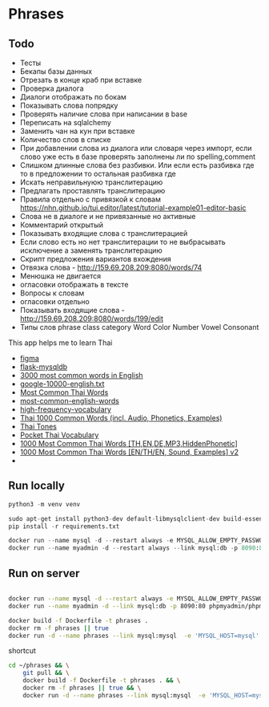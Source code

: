 # Phrases

## Todo
- Тесты
- Бекапы базы данных
- Отрезать в конце краб при вставке
- Проверка диалога
- Диалоги отображать по бокам
- Показывать слова попрядку
- Проверять наличие слова при написании в base
- Переписать на sqlalchemy
- Заменить чан на кун при вставке
- Количество слов в списке
- При добавлении слова из диалога или словаря через импорт, если слово уже есть в базе проверять заполнены ли по spelling,comment
- Слишком длинные слова без разбивки. Или если есть разбивка где то в предложении то остальная разбивка где
- Искать неправильнуюю транслитерацию
- Предлагать проставлять транслитерацию
- Правила отдельно с привязкой к словам https://nhn.github.io/tui.editor/latest/tutorial-example01-editor-basic
- Слова не в диалоге и не привязанные но активные
- Комментарий открытый
- Показывать входящие слова с транслитерацией
- Если слово есть но нет транслитерации то не выбрасывать исключение а заменять транслитерацию
- Скрипт предложения вариантов вхождения
- Отвязка слова - http://159.69.208.209:8080/words/74
- Менюшка не двигается
- огласовки отображать в тексте
- Вопросы к словам
- огласовки отдельно
- Показывать входящие слова - http://159.69.208.209:8080/words/199/edit
- Типы слов
    phrase
    class
    category 
    Word
    Color
    Number
    Vowel
    Consonant



This app helps me to learn Thai
- [figma](https://www.figma.com/file/okoaQC85mWsw2W7aBZY9Hv/Phrases?node-id=0%3A1&t=sHIDdoooyc8nmOxC-0)
- [flask-mysqldb](https://github.com/alexferl/flask-mysqldb)
- [3000 most common words in English](https://www.ef.com/wwen/english-resources/english-vocabulary/top-3000-words/)
- [google-10000-english.txt](https://github.com/first20hours/google-10000-english/blob/master/google-10000-english.txt)
- [Most Common Thai Words](https://github.com/frekwencja/most-common-words-multilingual/blob/main/data/wordfrequency.info/th.txt)
- [most-common-english-words](https://github.com/edthrn/most-common-english-words/blob/master/nouns.txt)
- [high-frequency-vocabulary](https://github.com/arstgit/high-frequency-vocabulary)
- [Thai 1000 Common Words (incl. Audio, Phonetics, Examples)](https://ankiweb.net/shared/info/588542997)
- [Thai Tones](https://ankiweb.net/shared/info/951524269)
- [Pocket Thai Vocabulary](https://ankiweb.net/shared/info/293019843)
- [1000 Most Common Thai Words [TH,EN,DE,MP3,HiddenPhonetic]](https://ankiweb.net/shared/info/2201805440)
- [1000 Most Common Thai Words [EN/TH/EN, Sound, Examples] v2](https://ankiweb.net/shared/info/416262160)
- []()
## Run locally
```python
python3 -m venv venv

sudo apt-get install python3-dev default-libmysqlclient-dev build-essential
pip install -r requirements.txt

docker run --name mysql -d --restart always -e MYSQL_ALLOW_EMPTY_PASSWORD=yes -e MYSQL_DATABASE=seo -p 306:3306 mysql:8
docker run --name myadmin -d --restart always --link mysql:db -p 8090:80 phpmyadmin/phpmyadmin
```
## Run on server
```bash

docker run --name mysql -d --restart always -e MYSQL_ALLOW_EMPTY_PASSWORD=yes -e MYSQL_DATABASE=seo -p 127.0.0.1:3306:3306 mysql:8
docker run --name myadmin -d --link mysql:db -p 8090:80 phpmyadmin/phpmyadmin

docker build -f Dockerfile -t phrases .
docker rm -f phrases || true
docker run -d --name phrases --link mysql:mysql  -e 'MYSQL_HOST=mysql' -p 8080:5000 --restart always phrases

```
shortcut
```bash
cd ~/phrases && \
    git pull && \
    docker build -f Dockerfile -t phrases . && \
    docker rm -f phrases || true && \
    docker run -d --name phrases --link mysql:mysql  -e 'MYSQL_HOST=mysql' -p 8080:5000 --restart always phrases

```
